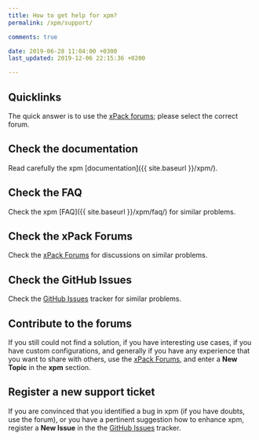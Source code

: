 ```yaml
---
title: How to get help for xpm?
permalink: /xpm/support/

comments: true

date: 2019-06-28 11:04:00 +0300
last_updated: 2019-12-06 22:15:36 +0200

---
```


## Quicklinks

The quick answer is to use the
[xPack forums](https://www.tapatalk.com/groups/xpack/); please select
the correct forum.

## Check the documentation

Read carefully the xpm [documentation]({{ site.baseurl }}/xpm/).

## Check the FAQ

Check the xpm [FAQ]({{ site.baseurl }}/xpm/faq/) for similar problems.

## Check the xPack Forums

Check the [xPack Forums](https://www.tapatalk.com/groups/xpack/) for
discussions on similar problems.

## Check the GitHub Issues

Check the
[GitHub Issues](https://github.com/xpack/xpm-js/issues/)
tracker for similar problems.

## Contribute to the forums

If you still could not find a solution, if you have interesting use
cases, if you have custom configurations, and generally if you have
any experience that you want to share with others, use the
[xPack Forums](https://www.tapatalk.com/groups/xpack/),
and enter a **New Topic** in the **xpm** section.

## Register a new support ticket

If you are convinced that you identified a bug in xpm
(if you have doubts, use the forum),
or you have a pertinent suggestion how to enhance xpm,
register a **New Issue** in the the
[GitHub Issues](https://github.com/xpack/xpm-js/issues/issues/) tracker.
